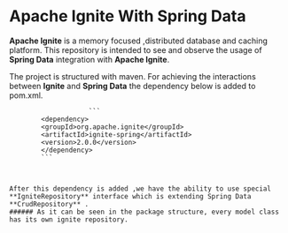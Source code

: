 # Apache Ignite With Spring Data
**Apache Ignite** is a memory focused ,distributed database and caching platform. This repository is intended to see and observe the usage of **Spring Data** integration with **Apache Ignite**.

The project is structured with maven. For achieving the interactions between **Ignite** and **Spring Data** the dependency below is added to pom.xml.

                        ```
			<dependency>
			<groupId>org.apache.ignite</groupId>
			<artifactId>ignite-spring</artifactId>
			<version>2.0.0</version>
			</dependency>
			```
		
    
    
    After this dependency is added ,we have the ability to use special **IgniteRepository** interface which is extending Spring Data **CrudRepository** . 
    ###### As it can be seen in the package structure, every model class has its own ignite repository.
    
    
